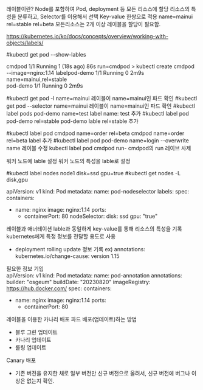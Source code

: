 레이블이란?
Node를 포함하여 Pod, deployment 등 모든 리소스에 할당
리소스의 특성을 분류하고, Selector를 이용해서 선택
Key-value 한쌍으로 적용
name=mainui
rel=stable
rel=beta
모든리소스는 2개 이상 레이블을 할당이 필요함.

https://kubernetes.io/ko/docs/concepts/overview/working-with-objects/labels/

#kubectl get pod --show-lables

cmdpod          1/1     Running   1 (18s ago)   86s    run=cmdpod                      > kubectl create cmdpod --image=nginx:1.14
labelpod-demo   1/1     Running   0             2m9s   name=mainui,rel=stable          
pod-demo        1/1     Running   0             2m9s   <none>

#kubectl get pod -l name=mainui
레이블이 name=mainui인 파드 확인
#kubectl get pod --selector name=mainui
레이블이 name=mainui인 파드 확인
#kubectl label pods pod-demo name=test
label name: test 추가
#kubectl label pod pod-demo rel=stable
pod-demo lable rel=stable 추가

#kubectl label pod cmdpod name=order rel=beta
cmdpod name=order rel=beta label 추가
#kubectl label pod pod-demo name=login --overwrite
name 레이블 수정
kubectl label pod cmdpod run-
cmdpod의 run 레이브 사제

워커 노드에 lable 설정
워커 노드의 특성을 lable로 설정

#kubectl label nodes node1 disk=ssd gpu=true
#kubectl get nodes -L disk,gpu

apiVersion: v1
kind: Pod
metadata:
  name: pod-nodeselector
  labels:
spec:
  containers:
  - name: nginx
    image: nginx:1.14
    ports:
    - containerPort: 80
  nodeSelector:
    disk: ssd
    gpu: "true"
	
레이블과 애너테이션
lable과 동일하게 key-value를 통해 리소스의 특성을 기록
kubernetes에게 특정 정보를 전달할 용도로 사용
- deployment rolling update 정보 기록
  ex) annotations:
        kubernetes.io/change-cause: version 1.15

필요한 정보 기입		
apiVersion: v1
kind: Pod
metadata:
  name: pod-annotation
  annotations: 
    builder: "osgeum"
    buildDate: "20230820"
    imageRegistry: https://hub.docker.com/
spec:
  containers:
  - name: nginx
    image: nginx:1.14
    ports:
    - containerPort: 80
	
레이블을 이용한 카나리 배포
파드 배포(업데이트)하는 방법
- 블루 그린 업데이트
- 카나리 업데이트
- 롤링 업데이트

Canary 배포
- 기존 버전을 유지한 채로 일부 버전만 신규 버전으로 올려서, 신규 버전에 버그나 이상은 없는지 확인.

